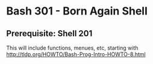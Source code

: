 # Bash 301 - Born Again Shell

## Prerequisite: Shell 201

This will include functions, menues, etc, starting with
http://tldp.org/HOWTO/Bash-Prog-Intro-HOWTO-8.html
